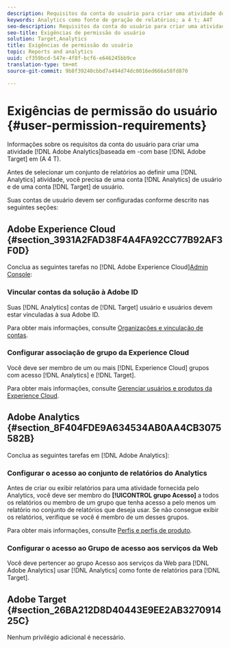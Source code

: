 ```yaml
---
description: Requisitos da conta do usuário para criar uma atividade do Adobe Analytics no Adobe Target (A4T).
keywords: Analytics como fonte de geração de relatórios; a 4 t; A4T
seo-description: Requisitos da conta do usuário para criar uma atividade do Adobe Analytics no Adobe Target (A4T).
seo-title: Exigências de permissão do usuário
solution: Target,Analytics
title: Exigências de permissão do usuário
topic: Reports and analytics
uuid: cf359bcd-547e-4f8f-bcf6-e646245bb9ce
translation-type: tm+mt
source-git-commit: 9b8f39240cbbd7a494d74dc0016ed666a58fd870

---
```



# Exigências de permissão do usuário {#user-permission-requirements}

Informações sobre os requisitos da conta do usuário para criar uma atividade [!DNL Adobe Analytics]baseada em -com base [!DNL Adobe Target] em (A 4 T).

Antes de selecionar um conjunto de relatórios ao definir uma [!DNL Analytics] atividade, você precisa de uma conta [!DNL Analytics] de usuário e de uma conta [!DNL Target] de usuário.

Suas contas de usuário devem ser configuradas conforme descrito nas seguintes seções:

## Adobe Experience Cloud {#section_3931A2FAD38F4A4FA92CC77B92AF3F0D}

Conclua as seguintes tarefas no [!DNL Adobe Experience Cloud][Admin Console](https://adminconsole.adobe.com):

### Vincular contas da solução à Adobe ID

Suas [!DNL Analytics] contas de [!DNL Target] usuário e usuários devem estar vinculadas à sua Adobe ID.

Para obter mais informações, consulte [Organizações e vinculação de contas](https://docs.adobe.com/help/en/core-services/interface/manage-users-and-products/organizations.html).

### Configurar associação de grupo da Experience Cloud

Você deve ser membro de um ou mais [!DNL Experience Cloud] grupos com acesso [!DNL Analytics] e [!DNL Target].

Para obter mais informações, consulte [Gerenciar usuários e produtos da Experience Cloud](https://docs.adobe.com/content/help/en/core-services/interface/manage-users-and-products/admin-getting-started.html).


## Adobe Analytics {#section_8F404FDE9A634534AB0AA4CB3075582B}

Conclua as seguintes tarefas em [!DNL Adobe Analytics]:

### Configurar o acesso ao conjunto de relatórios do Analytics

Antes de criar ou exibir relatórios para uma atividade fornecida pelo Analytics, você deve ser membro do **[!UICONTROL grupo Acesso]** a todos os relatórios ou membro de um grupo que tenha acesso a pelo menos um relatório no conjunto de relatórios que deseja usar. Se não consegue exibir os relatórios, verifique se você é membro de um desses grupos.

Para obter mais informações, consulte [Perfis e perfis de produto](https://docs.adobe.com/content/help/en/core-services/interface/manage-users-and-products/admin-getting-started.html#section_AB50558124D541CF80A0D3D76D35A4BF).

### Configurar o acesso ao Grupo de acesso aos serviços da Web

Você deve pertencer ao grupo Acesso aos serviços da Web para [!DNL Adobe Analytics] usar [!DNL Analytics] como fonte de relatórios para [!DNL Target].

## Adobe Target {#section_26BA212D8D40443E9EE2AB327091425C}

Nenhum privilégio adicional é necessário.
